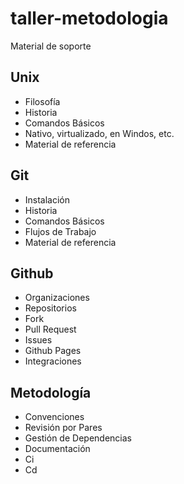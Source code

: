 # taller-metodologia
Material de soporte
## Unix
* Filosofía
* Historia
* Comandos Básicos
* Nativo, virtualizado, en Windos, etc.
* Material de referencia

## Git
* Instalación
* Historia
* Comandos Básicos
* Flujos de Trabajo
* Material de referencia

## Github
* Organizaciones
* Repositorios
* Fork
* Pull Request
* Issues
* Github Pages
* Integraciones

## Metodología
* Convenciones
* Revisión por Pares
* Gestión de Dependencias
* Documentación
* Ci
* Cd
